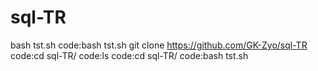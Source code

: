 # sql-TR
bash tst.sh
code:bash tst.sh
git clone https://github.com/GK-Zyo/sql-TR
code:cd sql-TR/
code:ls
code:cd sql-TR/
code:bash tst.sh
